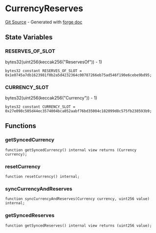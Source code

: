 # CurrencyReserves
[Git Source](https://github.com/uniswap/v4-core/blob/b619b6718e31aa5b4fa0286520c455ceb950276d/src/libraries/CurrencyReserves.sol) - Generated with [forge doc](https://book.getfoundry.sh/reference/forge/forge-doc)


## State Variables
### RESERVES_OF_SLOT
bytes32(uint256(keccak256("ReservesOf")) - 1)


```solidity
bytes32 constant RESERVES_OF_SLOT = 0x1e0745a7db1623981f0b2a5d4232364c00787266eb75ad546f190e6cebe9bd95;
```


### CURRENCY_SLOT
bytes32(uint256(keccak256("Currency")) - 1)


```solidity
bytes32 constant CURRENCY_SLOT = 0x27e098c505d44ec3574004bca052aabf76bd35004c182099d8c575fb238593b9;
```


## Functions
### getSyncedCurrency


```solidity
function getSyncedCurrency() internal view returns (Currency currency);
```

### resetCurrency


```solidity
function resetCurrency() internal;
```

### syncCurrencyAndReserves


```solidity
function syncCurrencyAndReserves(Currency currency, uint256 value) internal;
```

### getSyncedReserves


```solidity
function getSyncedReserves() internal view returns (uint256 value);
```

